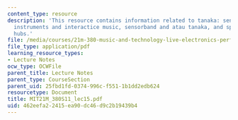 ```yaml
---
content_type: resource
description: 'This resource contains information related to tanaka: sensor-based musical
  instruments and interactice music, sensorband and atau tanaka, and specialized sensor
  hubs.'
file: /media/courses/21m-380-music-and-technology-live-electronics-performance-practices-spring-2011/462eefa22415ea90dc46d9c2b19439b4_MIT21M_380S11_lec15.pdf
file_type: application/pdf
learning_resource_types:
- Lecture Notes
ocw_type: OCWFile
parent_title: Lecture Notes
parent_type: CourseSection
parent_uid: 25fbd1fd-0374-996c-f551-1b1dd2edb624
resourcetype: Document
title: MIT21M_380S11_lec15.pdf
uid: 462eefa2-2415-ea90-dc46-d9c2b19439b4
---
```

